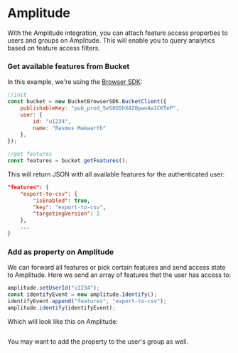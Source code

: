 # Amplitude

With the Amplitude integration, you can attach feature access properties to users and groups on Amplitude. This will enable you to query analytics based on feature access filters.

### Get available features from Bucket

In this example, we're using the [Browser SDK](../supported-languages/browser-sdk.md):

```javascript
//init
const bucket = new BucketBrowserSDK.BucketClient({
    publishableKey: "pub_prod_5eS0G5hX4ZOpwoAw1CKTeP",
    user: { 
        id: "u1234", 
        name: "Rasmus Makwarth" 
    },
});

//get features
const features = bucket.getFeatures();
```

This will return JSON with all available features for the authenticated user:

```json
"features": {
    "export-to-csv": {
        "isEnabled": true,
        "key": "export-to-csv",
        "targetingVersion": 2
    },
    ...
}
```

### Add as property on Amplitude

We can forward all features or pick certain features and send access state to Amplitude. Here we send an array of features that the user has access to:

```javascript
amplitude.setUserId("u1234");
const identifyEvent = new amplitude.Identify();
identifyEvent.append("features", "export-to-csv");
amplitude.identify(identifyEvent);
```

Which will look like this on Amplitude:

<figure><img src="../.gitbook/assets/CleanShot 2025-01-09 at 10 .56.14@2x.png" alt=""><figcaption></figcaption></figure>

You may want to add the property to the user's group as well.
